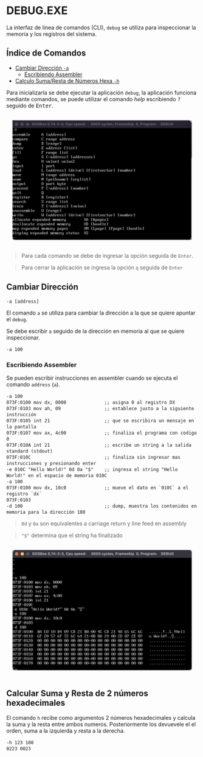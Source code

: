 # DEBUG.EXE

La interfaz de línea de comandos (CLI), `debug` se utiliza para inspeccionar la
memoria y los registros del sistema.

## Índice de Comandos

- [Cambiar Dirección `-a`](#cambiar-dirección)
  - [Escribiendo Assembler](#escribiendo-assembler)
- [Calculo Suma/Resta de Números Hexa `-h`](#calcular-suma-y-resta-de-2-números-hexadecimales)

Para inicializarla se debe ejecutar la aplicación `debug`, la aplicación
funciona mediante comandos, se puede utilizar el comando _help_ escribiendo
<kbd>?</kbd> seguido de <kbd>Enter</kbd>.

<div style="padding: 1rem">
  <img src="images/debug_help.png" />
</div>

> Para cada comando se debe de ingresar la opción seguida de `Enter`.

> Para cerrar la aplicación se ingresa la opción `q` seguida de `Enter`

## Cambiar Dirección

```
-a [address]
```

El comando `a` se utiliza para cambiar la dirección a la que se quiere apuntar
el `debug`.

Se debe escribir `a` seguido de la dirección en memoria al que se quiere
inspeccionar.

```
-a 100
```

### Escribiendo Assembler

Se pueden escribir instrucciones en assembler cuando se ejecuta el comando
`address` (`a`).

```assembly
-a 100
073F:0100 mov dx, 0000              ;; asigna 0 al registro DX
073F:0103 mov ah, 09                ;; establece justo a la siguiente instrucción 
073F:0105 int 21                    ;; que se escribira un mensaje en la pantalla
073F:0107 mov ax, 4c00              ;; finaliza el programa con codigo 0
073F:010A int 21                    ;; escribe un string a la salida standard (stdout)
073F:010C                           ;; finaliza sin ingresar mas instrucciones y presionando enter
-e 010C "Hello World!" 0d 0a "$"    ;; ingresa el string "Hello World!" en el espacio de memoria 010C
-a 100
073F:0100 mov dx, 10c0              ;; mueve el dato en `010C` a el registro `dx`
073F:0103
-d 100                              ;; dump, muestra los contenidos en memoria para la dirección 100
```

> `0d` y `0a` son equivalentes a carriage return y line feed en assembly

> `"$"` determina que el string ha finalizado

<div style="padding: 1rem">
  <img src="images/debug_hello_world.png" />
</div>

## Calcular Suma y Resta de 2 números hexadecimales

El comando `h` recibe como argumentos 2 números hexadecimales y calcula
la suma y la resta entre ambos numeros. Posteriormente los devuevele el
el orden, suma a la izquierda y resta a la derecha.

```
-h 123 100
0223 0023
```
